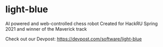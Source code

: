 # light-blue
AI powered and web-controlled chess robot
Created for HackRU Spring 2021 and winner of the Maverick track

Check out our Devpost: https://devpost.com/software/light-blue
